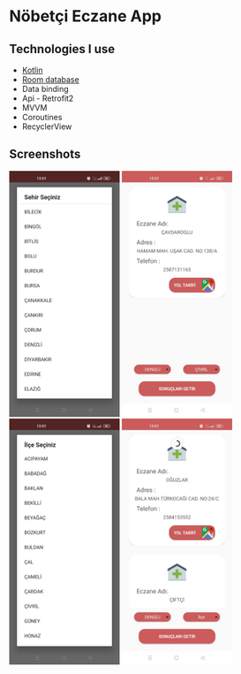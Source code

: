 # Nöbetçi Eczane App 

## Technologies I use

- [Kotlin](https://kotlinlang.org/)
- [Room database](https://developer.android.com/training/data-storage/room)
- Data binding
- Api - Retrofit2
- MVVM
- Coroutines
- RecyclerView

## Screenshots
<img src="https://github.com/sebahaddin285/Eczane-App_MVVM/blob/master/image1.jpeg" width="200"  alt="News-App-1"/>     <img src="https://github.com/sebahaddin285/Eczane-App_MVVM/blob/master/image2.jpeg" width="200"  alt="News-App-1"/>     <img src="https://github.com/sebahaddin285/Eczane-App_MVVM/blob/master/image3.jpeg" width="200"  alt="News-App-1"/> <img src="https://github.com/sebahaddin285/Eczane-App_MVVM/blob/master/image4.jpeg" width="200"  alt="News-App-1"/>
